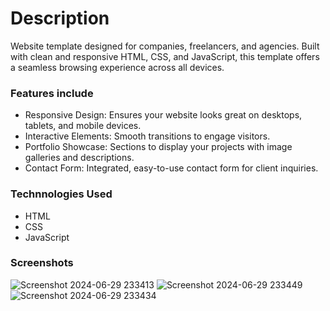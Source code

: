 # Description
Website template designed for companies, freelancers, and agencies. Built with clean and responsive HTML, CSS, and JavaScript, this template offers a seamless browsing experience across all devices. 

### Features include
- Responsive Design: Ensures your website looks great on desktops, tablets, and mobile devices.
- Interactive Elements: Smooth transitions to engage visitors.
- Portfolio Showcase: Sections to display your projects with image galleries and descriptions.
- Contact Form: Integrated, easy-to-use contact form for client inquiries.

### Technnologies Used 
- HTML
- CSS
- JavaScript

### Screenshots

![Screenshot 2024-06-29 233413](https://github.com/jessvasq/Company_Site/assets/119137671/1c5f5429-70a4-4d86-bae1-2dbf3a4f46d8)
![Screenshot 2024-06-29 233449](https://github.com/jessvasq/Company_Site/assets/119137671/4098ee3a-7cad-48a4-98f3-23ee9d5ab0f4)
![Screenshot 2024-06-29 233434](https://github.com/jessvasq/Company_Site/assets/119137671/4271d00c-c61c-4f75-8ae0-26ec0be1bc89)
